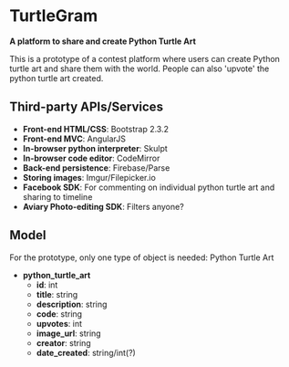 TurtleGram
==
**A platform to share and create Python Turtle Art**

This is a prototype of a contest platform where users can create Python turtle art and share them with the world. People can also 'upvote' the python turtle art created.

Third-party APIs/Services
--
- **Front-end HTML/CSS**: Bootstrap 2.3.2
- **Front-end MVC**: AngularJS
- **In-browser python interpreter**: Skulpt
- **In-browser code editor**: CodeMirror
- **Back-end persistence**: Firebase/Parse
- **Storing images**: Imgur/Filepicker.io
- **Facebook SDK**: For commenting on individual python turtle art and sharing to timeline
- **Aviary Photo-editing SDK**: Filters anyone?

Model
--

For the prototype, only one type of object is needed: Python Turtle Art
- **python_turtle_art**
  - **id**: int
  - **title**: string
  - **description**: string
  - **code**: string
  - **upvotes**: int
  - **image_url**: string
  - **creator**: string
  - **date_created**: string/int(?)

